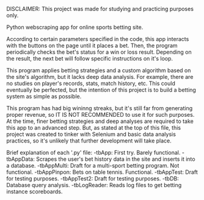 DISCLAIMER: This project was made for studying and practicing purposes only.

Python webscraping app for online sports betting site.

According to certain parameters specified in the code, this app interacts with the buttons on the page until it places a bet.
Then, the program periodically checks the bet's status for a win or loss result.
Depending on the result, the next bet will follow specific instructions on it's loop.

This program applies betting strategies and a custom algorithm based on the site's algorithm, but it lacks deep data analysis.
For example, there are no studies on player's records, stats, match history, etc.
This could eventually be perfected, but the intention of this project is to build a betting system as simple as possible.

This program has had big wininng streaks, but it's still far from generating proper revenue, so IT IS NOT RECOMMENDED to use it for such purposes.
At the time, finer betting strategies and deep analyses are required to take this app to an advanced step.
But, as stated at the top of this file, this project was created to tinker with Selenium and basic data analysis practices, so it's unlikely that further development will take place.



Brief explanation of each '.py' file:
    -tbApp: First try. Barely functional.
    -tbAppData: Scrapes the user's bet history data in the site and inserts it into a database.
    -tbAppMulti: Draft for a multi-sport betting program. Not functional.
    -tbAppPinpon: Bets on table tennis. Functional.
    -tbAppTest: Draft for testing purposes.
    -tbAppTest2: Draft for testing purposes.
    -tbDB: Database query analysis.
    -tbLogReader: Reads log files to get betting instance scoreboards.